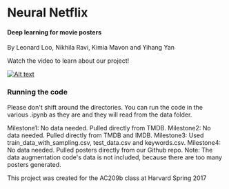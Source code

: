 # Neural Netflix
#### Deep learning for movie posters

By Leonard Loo, Nikhila Ravi, Kimia Mavon and Yihang Yan

Watch the video to learn about our project!

[![Alt text](https://img.youtube.com/vi/42Bk6NpfKO8/0.jpg)](https://www.youtube.com/watch?v=42Bk6NpfKO8)

### Running the code

Please don't shift around the directories. You can run the code in the various .ipynb as they are and they will read from the data folder.

Milestone1: No data needed. Pulled directly from TMDB.
Milestone2: No data needed. Pulled directly from TMDB and IMDB.
Milestone3: Used train_data_with_sampling.csv, test_data.csv and keywords.csv.
Milestone4: No data needed. Pulled posters directly from our Github repo. Note: The data augmentation code's data is not included, because there are too many posters generated.

This project was created for the AC209b class at Harvard Spring 2017

